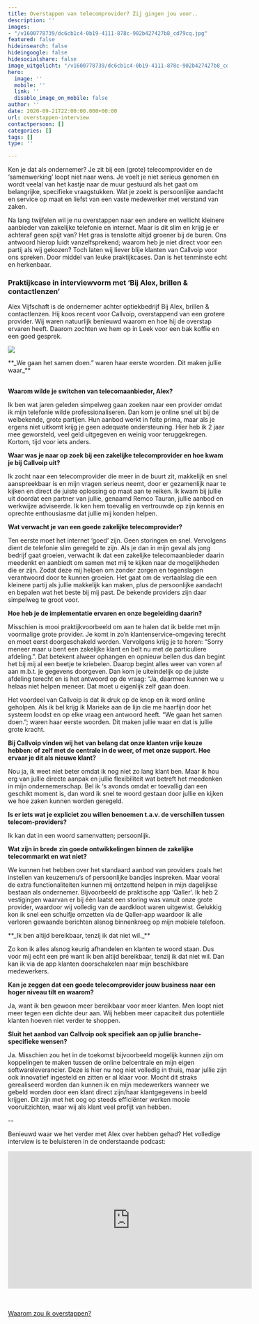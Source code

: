 ```yaml
---
title: Overstappen van telecomprovider? Zij gingen jou voor..
description: ''
images:
- "/v1600778739/dc6cb1c4-0b19-4111-878c-902b427427b8_cd79cq.jpg"
featured: false
hideinsearch: false
hideingoogle: false
hidesocialshare: false
image_uitgelicht: "/v1600778739/dc6cb1c4-0b19-4111-878c-902b427427b8_cd79cq.jpg"
hero:
  image: ''
  mobile: ''
  link: ''
  disable_image_on_mobile: false
author: ''
date: 2020-09-21T22:00:00.000+00:00
url: overstappen-interview
contactpersoon: []
categories: []
tags: []
type: ''

---
```

Ken je dat als ondernemer? Je zit bij een (grote) telecomprovider en de ‘samenwerking’ loopt niet naar wens. Je voelt je niet serieus genomen en wordt veelal van het kastje naar de muur gestuurd als het gaat om belangrijke, specifieke vraagstukken. Wat je zoekt is persoonlijke aandacht en service op maat en liefst van een vaste medewerker met verstand van zaken.

Na lang twijfelen wil je nu overstappen naar een andere en wellicht kleinere aanbieder van zakelijke telefonie en internet. Maar is dit slim en krijg je er achteraf geen spijt van? Het gras is tenslotte altijd groener bij de buren. Ons antwoord hierop luidt vanzelfsprekend; waarom heb je niet direct voor een partij als wij gekozen? Toch laten wij liever blije klanten van Callvoip voor ons spreken. Door middel van leuke praktijkcases. Dan is het tenminste echt en herkenbaar.

### Praktijkcase in interviewvorm met ‘Bij Alex, brillen & contactlenzen’

Alex Vijfschaft is de ondernemer achter optiekbedrijf Bij Alex, brillen & contactlenzen. Hij koos recent voor Callvoip, overstappend van een grotere provider. Wij waren natuurlijk benieuwd waarom en hoe hij de overstap ervaren heeft. Daarom zochten we hem op in Leek voor een bak koffie en een goed gesprek.

![](https://res.cloudinary.com/callvoip/image/upload/v1600778739/dc6cb1c4-0b19-4111-878c-902b427427b8_cd79cq.jpg)

<div class="blockquote"><p>**_We gaan het samen doen.” waren haar eerste woorden. Dit maken jullie waar_**</p>

<br><b>Waarom wilde je switchen van telecomaanbieder, Alex?</b>

Ik ben wat jaren geleden simpelweg gaan zoeken naar een provider omdat ik mijn telefonie wilde professionaliseren. Dan kom je online snel uit bij de welbekende, grote partijen. Hun aanbod werkt in feite prima, maar als je ergens niet uitkomt krijg je geen adequate ondersteuning. Hier heb ik 2 jaar mee geworsteld, veel geld uitgegeven en weinig voor teruggekregen. Kortom, tijd voor iets anders.

<b>Waar was je naar op zoek bij een zakelijke telecomprovider en hoe kwam je bij Callvoip uit?</b>

Ik zocht naar een telecomprovider die meer in de buurt zit, makkelijk en snel aanspreekbaar is en mijn vragen serieus neemt, door er gezamenlijk naar te kijken en direct de juiste oplossing op maat aan te reiken. Ik kwam bij jullie uit doordat een partner van jullie, genaamd Remco Tauran, jullie aanbod en werkwijze adviseerde. Ik ken hem toevallig en vertrouwde op zijn kennis en oprechte enthousiasme dat jullie mij konden helpen.

<b>Wat verwacht je van een goede zakelijke telecomprovider?</b>

Ten eerste moet het internet ‘goed’ zijn. Geen storingen en snel. Vervolgens dient de telefonie slim geregeld te zijn. Als je dan in mijn geval als jong bedrijf gaat groeien, verwacht ik dat een zakelijke telecomaanbieder daarin meedenkt en aanbiedt om samen met mij te kijken naar de mogelijkheden die er zijn. Zodat deze mij helpen om zonder zorgen en tegenslagen verantwoord door te kunnen groeien. Het gaat om de vertaalslag die een kleinere partij als jullie makkelijk kan maken, plus de persoonlijke aandacht en bepalen wat het beste bij mij past. De bekende providers zijn daar simpelweg te groot voor.

<b>Hoe heb je de implementatie ervaren en onze begeleiding daarin?</b>

Misschien is mooi praktijkvoorbeeld om aan te halen dat ik belde met mijn voormalige grote provider. Je komt in zo’n klantenservice-omgeving terecht en moet eerst doorgeschakeld worden. Vervolgens krijg je te horen: “Sorry meneer maar u bent een zakelijke klant en belt nu met de particuliere afdeling.”. Dat betekent alweer ophangen en opnieuw bellen dus dan begint het bij mij al een beetje te kriebelen. Daarop begint alles weer van voren af aan m.b.t. je gegevens doorgeven. Dan kom je uiteindelijk op de juiste afdeling terecht en is het antwoord op de vraag: “Ja, daarmee kunnen we u helaas niet helpen meneer. Dat moet u eigenlijk zelf gaan doen.

Het voordeel van Callvoip is dat ik druk op de knop en ik word online geholpen. Als ik bel krijg ik Marieke aan de lijn die me haarfijn door het systeem loodst en op elke vraag een antwoord heeft. “We gaan het samen doen.”; waren haar eerste woorden. Dit maken jullie waar en dat is jullie grote kracht.

<b>Bij Callvoip vinden wij het van belang dat onze klanten vrije keuze hebben: of zelf met de centrale in de weer, of met onze support. Hoe ervaar je dit als nieuwe klant? </b>

Nou ja, ik weet niet beter omdat ik nog niet zo lang klant ben. Maar ik hou erg van jullie directe aanpak en jullie flexibiliteit wat betreft het meedenken in mijn ondernemerschap. Bel ik ‘s avonds omdat er toevallig dan een geschikt moment is, dan word ik snel te woord gestaan door jullie en kijken we hoe zaken kunnen worden geregeld.

<b>Is er iets wat je expliciet zou willen benoemen t.a.v. de verschillen tussen telecom-providers?</b>

Ik kan dat in een woord samenvatten; persoonlijk.

<b>Wat zijn in brede zin goede ontwikkelingen binnen de zakelijke telecommarkt en wat niet? </b>

We kunnen het hebben over het standaard aanbod van providers zoals het instellen van keuzemenu’s of persoonlijke bandjes inspreken. Maar vooral de extra functionaliteiten kunnen mij ontzettend helpen in mijn dagelijkse bestaan als ondernemer. Bijvoorbeeld de praktische app ‘Qaller’. Ik heb 2 vestigingen waarvan er bij één laatst een storing was vanuit onze grote provider, waardoor wij volledig van de aardkloot waren uitgewist. Gelukkig kon ik snel een schuifje omzetten via de Qaller-app waardoor ik alle verloren gewaande berichten alsnog binnenkreeg op mijn mobiele telefoon. 

<div class="blockquote"><p>**_Ik ben altijd bereikbaar, tenzij ik dat niet wil._**</p>

Zo kon ik alles alsnog keurig afhandelen en klanten te woord staan. Dus voor mij echt een pré want ik ben altijd bereikbaar, tenzij ik dat niet wil. Dan kan ik via de app klanten doorschakelen naar mijn beschikbare medewerkers.

<b>Kan je zeggen dat een goede telecomprovider jouw business naar een hoger niveau tilt en waarom?</b>

Ja, want ik ben gewoon meer bereikbaar voor meer klanten. Men loopt niet meer tegen een dichte deur aan. Wij hebben meer capaciteit dus potentiële klanten hoeven niet verder te shoppen.

<b>Sluit het aanbod van Callvoip ook specifiek aan op jullie branche-specifieke wensen?</b>

Ja. Misschien zou het in de toekomst bijvoorbeeld mogelijk kunnen zijn om koppelingen te maken tussen de online belcentrale en mijn eigen softwareleverancier. Deze is hier nu nog niet volledig in thuis, maar jullie zijn ook innovatief ingesteld en zitten er al klaar voor. Mocht dit straks gerealiseerd worden dan kunnen ik en mijn medewerkers wanneer we gebeld worden door een klant direct zijn/haar klantgegevens in beeld krijgen. Dit zijn met het oog op steeds efficiënter werken mooie vooruitzichten, waar wij als klant veel profijt van hebben.

\--

Benieuwd waar we het verder met Alex over hebben gehad? Het volledige interview is te beluisteren in de onderstaande podcast:

<iframe width="560" height="315" src="https://www.youtube.com/embed/86IzGZ0FKrQ" frameborder="0" allow="accelerometer; autoplay; clipboard-write; encrypted-media; gyroscope; picture-in-picture" allowfullscreen></iframe>

<br><br><a href="/waarom-overstappen/" class="button">Waarom zou ik overstappen?</a>